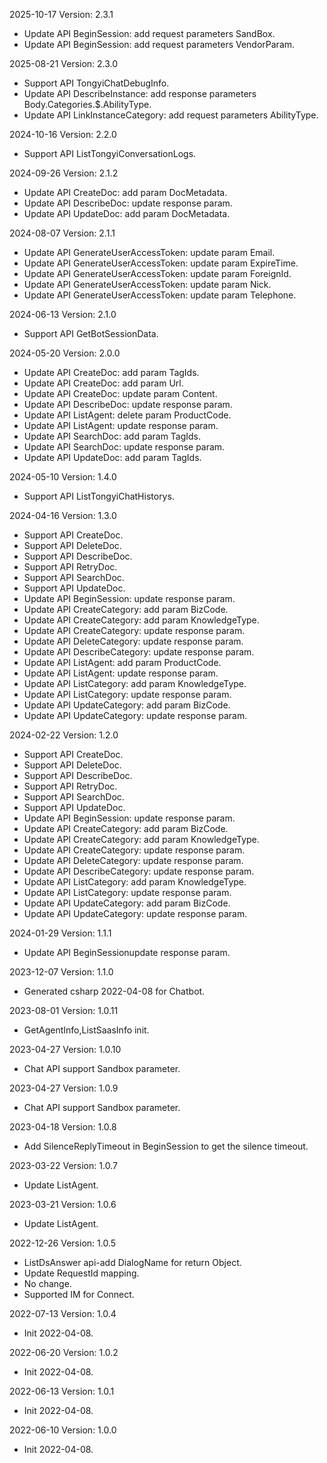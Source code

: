 2025-10-17 Version: 2.3.1
- Update API BeginSession: add request parameters SandBox.
- Update API BeginSession: add request parameters VendorParam.


2025-08-21 Version: 2.3.0
- Support API TongyiChatDebugInfo.
- Update API DescribeInstance: add response parameters Body.Categories.$.AbilityType.
- Update API LinkInstanceCategory: add request parameters AbilityType.


2024-10-16 Version: 2.2.0
- Support API ListTongyiConversationLogs.


2024-09-26 Version: 2.1.2
- Update API CreateDoc: add param DocMetadata.
- Update API DescribeDoc: update response param.
- Update API UpdateDoc: add param DocMetadata.


2024-08-07 Version: 2.1.1
- Update API GenerateUserAccessToken: update param Email.
- Update API GenerateUserAccessToken: update param ExpireTime.
- Update API GenerateUserAccessToken: update param ForeignId.
- Update API GenerateUserAccessToken: update param Nick.
- Update API GenerateUserAccessToken: update param Telephone.


2024-06-13 Version: 2.1.0
- Support API GetBotSessionData.


2024-05-20 Version: 2.0.0
- Update API CreateDoc: add param TagIds.
- Update API CreateDoc: add param Url.
- Update API CreateDoc: update param Content.
- Update API DescribeDoc: update response param.
- Update API ListAgent: delete param ProductCode.
- Update API ListAgent: update response param.
- Update API SearchDoc: add param TagIds.
- Update API SearchDoc: update response param.
- Update API UpdateDoc: add param TagIds.


2024-05-10 Version: 1.4.0
- Support API ListTongyiChatHistorys.


2024-04-16 Version: 1.3.0
- Support API CreateDoc.
- Support API DeleteDoc.
- Support API DescribeDoc.
- Support API RetryDoc.
- Support API SearchDoc.
- Support API UpdateDoc.
- Update API BeginSession: update response param.
- Update API CreateCategory: add param BizCode.
- Update API CreateCategory: add param KnowledgeType.
- Update API CreateCategory: update response param.
- Update API DeleteCategory: update response param.
- Update API DescribeCategory: update response param.
- Update API ListAgent: add param ProductCode.
- Update API ListAgent: update response param.
- Update API ListCategory: add param KnowledgeType.
- Update API ListCategory: update response param.
- Update API UpdateCategory: add param BizCode.
- Update API UpdateCategory: update response param.


2024-02-22 Version: 1.2.0
- Support API CreateDoc.
- Support API DeleteDoc.
- Support API DescribeDoc.
- Support API RetryDoc.
- Support API SearchDoc.
- Support API UpdateDoc.
- Update API BeginSession: update response param.
- Update API CreateCategory: add param BizCode.
- Update API CreateCategory: add param KnowledgeType.
- Update API CreateCategory: update response param.
- Update API DeleteCategory: update response param.
- Update API DescribeCategory: update response param.
- Update API ListCategory: add param KnowledgeType.
- Update API ListCategory: update response param.
- Update API UpdateCategory: add param BizCode.
- Update API UpdateCategory: update response param.


2024-01-29 Version: 1.1.1
- Update API BeginSessionupdate response param.


2023-12-07 Version: 1.1.0
- Generated csharp 2022-04-08 for Chatbot.

2023-08-01 Version: 1.0.11
- GetAgentInfo,ListSaasInfo init.

2023-04-27 Version: 1.0.10
- Chat API support Sandbox parameter.

2023-04-27 Version: 1.0.9
- Chat API support Sandbox parameter.

2023-04-18 Version: 1.0.8
- Add SilenceReplyTimeout in BeginSession to get the silence timeout.

2023-03-22 Version: 1.0.7
- Update ListAgent.

2023-03-21 Version: 1.0.6
- Update ListAgent.

2022-12-26 Version: 1.0.5
- ListDsAnswer api-add DialogName for return Object.
- Update RequestId mapping.
- No change.
- Supported IM for Connect.

2022-07-13 Version: 1.0.4
- Init 2022-04-08.

2022-06-20 Version: 1.0.2
- Init 2022-04-08.

2022-06-13 Version: 1.0.1
- Init 2022-04-08.

2022-06-10 Version: 1.0.0
- Init 2022-04-08.

